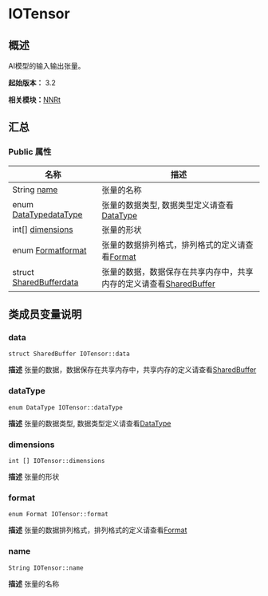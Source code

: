 # IOTensor


## 概述

AI模型的输入输出张量。

**起始版本：** 3.2

**相关模块：**[NNRt](_n_n_rt_v20.md)


## 汇总


### Public 属性

| 名称 | 描述 | 
| -------- | -------- |
| String [name](#name) | 张量的名称  | 
| enum [DataType](_n_n_rt_v20.md#datatype)[dataType](#datatype) | 张量的数据类型, 数据类型定义请查看[DataType](_n_n_rt_v20.md#datatype) | 
| int[] [dimensions](#dimensions) | 张量的形状  | 
| enum [Format](_n_n_rt_v20.md#format)[format](#format) | 张量的数据排列格式，排列格式的定义请查看[Format](_n_n_rt_v20.md#format) | 
| struct [SharedBuffer](_shared_buffer_v20.md)[data](#data) | 张量的数据，数据保存在共享内存中，共享内存的定义请查看[SharedBuffer](_shared_buffer_v20.md) | 


## 类成员变量说明


### data

```
struct SharedBuffer IOTensor::data
```
**描述**
张量的数据，数据保存在共享内存中，共享内存的定义请查看[SharedBuffer](_shared_buffer_v20.md)


### dataType

```
enum DataType IOTensor::dataType
```
**描述**
张量的数据类型, 数据类型定义请查看[DataType](_n_n_rt_v20.md#datatype)


### dimensions

```
int [] IOTensor::dimensions
```
**描述**
张量的形状


### format

```
enum Format IOTensor::format
```
**描述**
张量的数据排列格式，排列格式的定义请查看[Format](_n_n_rt_v20.md#format)


### name

```
String IOTensor::name
```
**描述**
张量的名称
